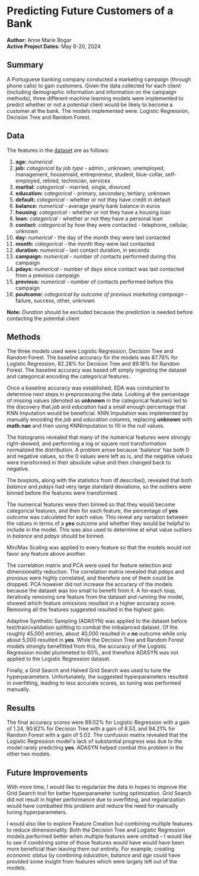 # **Predicting Future Customers of a Bank**
**Author:** Anne Marie Bogar<br/>
**Active Project Dates:** May 6-20, 2024<br/>

## Summary
A Portuguese banking company conducted a marketing campaign (through phone calls) to gain customers. 
Given the data collected for each client (including demographic information and information on the campaign methods), 
three different machine learning models were implemented to predict whether or not a potential client would be likely to become a customer at the bank. 
The models implemented were: Logistic Regression, Decision Tree and Random Forest.

## Data
The features in the [dataset](https://archive.ics.uci.edu/dataset/222/bank+marketing) are as follows:
1. **age:** _numerical_
2. **job:** _categorical by job type_ - admin., unknown, unemployed, management, housemaid, entrepreneur, student, blue-collar, self-employed, retired, technician, services
3. **marital:** _categorical_ - married, single, divorced
4. **education:** _categorical_ - primary, secondary, tertiary, unknown
5. **default:** _categorical_ - whether or not they have credit in default
6. **balance:** _numerical_ - average yearly bank balance in euros
7. **housing:** _categorical_ - whether or not they have a housing loan
8. **loan:** _categorical_ - whether or not they have a personal loan
9. **contact:** _categorical_ by how they were contacted - telephone, cellular, unknown
10. **day:** _numerical_ - the day of the month they were last contacted
11. **month:** _categorical_ - the month they were last contacted
12. **duration:** _numerical_ - last contact duration, in seconds
13. **campaign:** _numerical_ - number of contacts performed during this campaign
14. **pdays:** _numerical_ - number of days since contact was last contacted from a previous campaign
15. **previous:** _numerical_ - number of contacts performed before this campaign
16. **poutcome:** _categorical by outcome of previous marketing campaign_ - failure, success, other, unknown

**Note:** _Duration_ should be excluded because the prediction is needed before contacting the potential client

## Methods
The three models used were Logistic Regression, Decision Tree and Random Forest. The baseline accuracy for the models was 87.78% for Logistic Regression, 82.28% for Decision Tree 
and 89.18% for Random Forest. The baseline accuracy was based off simply ingesting the dataset and categorical encoding the categorical features. 

Once a baseline accuracy was established, EDA was conducted to determine next steps in preprocessing the data. Looking at the percentage of missing values (denoted as **unknown** 
in the categorical features) led to the discovery that _job_ and _education_ had a small enough percentage that KNN Imputation would be beneficial. KNN Imputation was implemented 
by manually encoding the _job_ and _education_ columns, replacing **unknown** with **math.nan** and then using KNNImputation to fill in the null values.

The histograms revealed that many of the numerical features were strongly right-skewed, and performing a log or square root transformation normalized the distribution. A problem 
arose because 'balance' has both 0 and negative values, so the 0 values were left as is, and the negative values were transformed in their absolute value and then changed back to 
negative.

The boxplots, along with the statistics from df.describe(), revealed that both _balance_ and _pdays_ had very large standard deviations, so the outliers were binned before the 
features were transformed.

The numerical features were then binned so that they would become categorical features, and then for each feature, the percentage of **yes** outcome was calculated for each value. 
This reveal any variation between the values in terms of a **yes** outcome and whether they would be helpful to include in the model. This was also used to determine at what value 
outliers in _balance_ and _pdays_ should be binned.

Min/Max Scaling was applied to every feature so that the models would not favor any feature above another.

The correlation matrix and PCA were used for feature selection and dimensionality reduction. The correlation matrix revealed that _pdays_ and _previous_ were highly correlated, 
and therefore one of them could be dropped. PCA however did not increase the accuracy of the models because the dataset was too small to benefit from it. A for-each loop, iteratively 
removing one feature from the dataset and running the model, showed which feature omissions resulted in a higher accuracy score. Removing all the features suggested resulted in the 
highest gain.

Adaptive Synthetic Sampling (ADASYN) was applied to the dataset before test/train/validation splitting to combat the imbalanced dataset. Of the roughly 45,000 entries, about 40,000 
resulted in a **no** outcome while only about 5,000 resulted in **yes**. While the Decision Tree and Random Forest models strongly benefitted from this, the accuracy of the Logistic 
Regression model plummeted to 60%, and therefore ADASYN was not applied to the Logistic Regression dataset.

Finally, a Grid Search and Halved Grid Search was used to tune the hyperparameters. Unfortunately, the suggested hyperparameters resulted in overfitting, leading to less accurate 
scores, so tuning was performed manually.

## Results
The final accuracy scores were 89.02% for Logistic Regression with a gain of 1.24, 90.82% for Decision Tree with a gain of 8.53, and 94.21% for Random Forest with a gain of 5.02. 
The confusion matrix revealed that the Logistic Regression model's lack of substantial progress was due to the model rarely predicting **yes**. ADASYN helped combat this problem 
in the other two models.

## Future Improvements
With more time, I would like to regularize the data in hopes to improve the Grid Search tool for better hyperparameter tuning optimization. Grid Search did not result in higher performance due to overfitting, and regularization would have combatted this problem and reduce the need for manually tuning hyperparameters.

I would also like to explore Feature Creation but combining multiple features to reduce dimensionality. Both the Decision Tree and Logistic Regression models performed better when multiple features were omitted – I would like to see if combining some of those features would have would have been more beneficial than leaving them out entirely. For example, creating _economic status_ by combining _education_, _balance_ and _age_ could have provided some insight from features which were largely left out of the models.
